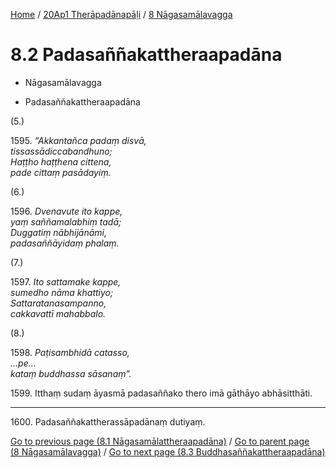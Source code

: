 
[Home](/) / [20Ap1 Therāpadānapāḷi](...md) / [8 Nāgasamālavagga](../20Ap1/8.md)

# 8.2 Padasaññakattheraapadāna

* Nāgasamālavagga

* Padasaññakattheraapadāna

(5.)

1595\. _“Akkantañca padaṃ disvā,_  
_tissassādiccabandhuno;_  
_Haṭṭho haṭṭhena cittena,_  
_pade cittaṃ pasādayiṃ._  


(6.)

1596\. _Dvenavute ito kappe,_  
_yaṃ saññamalabhiṃ tadā;_  
_Duggatiṃ nābhijānāmi,_  
_padasaññāyidaṃ phalaṃ._  


(7.)

1597\. _Ito sattamake kappe,_  
_sumedho nāma khattiyo;_  
_Sattaratanasampanno,_  
_cakkavattī mahabbalo._  


(8.)

1598\. _Paṭisambhidā catasso,_  
_…pe…_  
_kataṃ buddhassa sāsanaṃ”._  


1599\. Itthaṃ sudaṃ āyasmā padasaññako thero imā gāthāyo abhāsitthāti.

---

1600\. Padasaññakattherassāpadānaṃ dutiyaṃ.



[Go to previous page (8.1 Nāgasamālattheraapadāna)](8.1.md) / [Go to parent page (8 Nāgasamālavagga)](../20Ap1/8.md) / [Go to next page (8.3 Buddhasaññakattheraapadāna)](8.3.md)


